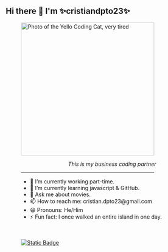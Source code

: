 ## Hi there 👋 I'm ✨cristiandpto23✨

<figure>
  <img width="350" src="https://github.com/cristiandpto23/cristiandpto23/assets/95114277/82d6a03b-f092-4e39-9fd3-f536e9140117" caption="This is partner, who codes with me" alt="Photo of the Yello Coding Cat, very tired" alt="Photo of the Yello Coding Cat, very tired">
    <center>
      <figure>
        <figcaption>
          <p><em>&nbsp;&nbsp;&nbsp;&nbsp;&nbsp;&nbsp;&nbsp;&nbsp;&nbsp;&nbsp;&nbsp;&nbsp;&nbsp;&nbsp;This is my business coding partner</em></p>
        </figcaption>
      </figure>
    </center>

<hr width="350">
<ul>
  <li>🔭 I’m currently working part-time.</li>
  <li>🌱 I’m currently learning javascript & GitHub.</li>
  <li>💬 Ask me about movies.</li>
  <li>📫 How to reach me: cristian.dpto23@gmail.com</li>
  <li>😄 Pronouns: He/Him</li>
  <li>⚡ Fun fact: I once walked an entire island in one day.</li>
</ul><br>

[![Static Badge](https://img.shields.io/badge/mail-cristian.dpto23%40gmail.com-brightgreen?style=for-the-badge&logo=gmail&label=mail)](mailto:cristian.dpto23@gmail.coom)

